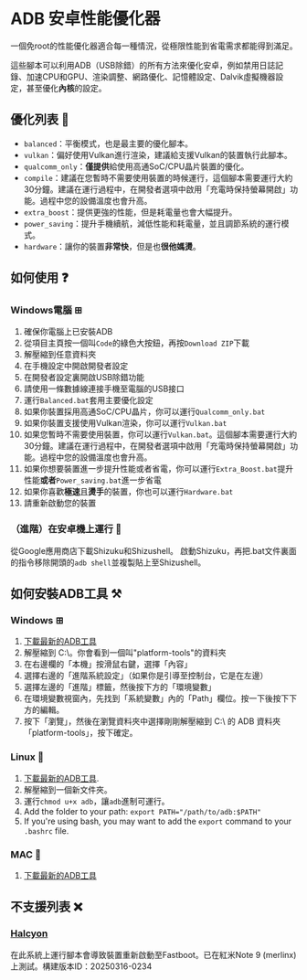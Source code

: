 # ADB 安卓性能優化器
一個免root的性能優化器適合每一種情況，從極限性能到省電需求都能得到滿足。

這些腳本可以利用ADB（USB除錯）的所有方法來優化安卓，例如禁用日誌記錄、加速CPU和GPU、渲染調整、網路優化、記憶體設定、Dalvik虛擬機器設定，甚至優化**內核**的設定。

## 優化列表 📑
- `balanced`：平衡模式，也是最主要的優化腳本。
- `vulkan`：偏好使用Vulkan進行渲染，建議給支援Vulkan的裝置執行此腳本。
- `qualcomm_only`：**僅提供**給使用高通SoC/CPU晶片裝置的優化。
- `compile`：建議在您暫時不需要使用裝置的時候運行，這個腳本需要運行大約30分鐘。建議在運行過程中，在開發者選項中啟用「充電時保持螢幕開啟」功能。過程中您的設備溫度也會升高。
- `extra_boost`：提供更強的性能，但是耗電量也會大幅提升。
- `power_saving`：提升手機續航，減低性能和耗電量，並且調節系統的運行模式。
- `hardware`：讓你的裝置**非常快**，但是也**很他媽燙**。

## 如何使用 ❓

### Windows電腦 ⊞
1. 確保你電腦上已安裝ADB
2. 從項目主頁按一個叫`Code`的綠色大按鈕，再按`Download ZIP`下載
3. 解壓縮到任意資料夾
4. 在手機設定中開啟開發者設定
5. 在開發者設定裏開啟USB除錯功能
6. 請使用一條數據線連接手機至電腦的USB接口
7. 運行`Balanced.bat`套用主要優化設定
8. 如果你裝置採用高通SoC/CPU晶片，你可以運行`Qualcomm_only.bat`
9. 如果你裝置支援使用Vulkan渲染，你可以運行`Vulkan.bat`
10. 如果您暫時不需要使用裝置，你可以運行`Vulkan.bat`。這個腳本需要運行大約30分鐘。建議在運行過程中，在開發者選項中啟用「充電時保持螢幕開啟」功能。過程中您的設備溫度也會升高。
11. 如果你想要裝置進一步提升性能或者省電，你可以運行`Extra_Boost.bat`提升性能**或者**`Power_saving.bat`進一步省電
12. 如果你喜歡**極速**且**燙手**的裝置，你也可以運行`Hardware.bat`
13. 請重新啟動您的裝置

### （進階）在安卓機上運行 🤖
從Google應用商店下載Shizuku和Shizushell。
啟動Shizuku，再把.bat文件裏面的指令移除開頭的`adb shell`並複製貼上至Shizushell。

## 如何安裝ADB工具 ⚒️

### Windows ⊞
1. [下載最新的ADB工具](https://dl.google.com/android/repository/platform-tools-latest-windows.zip)
2. 解壓縮到 C:\。你會看到一個叫"platform-tools"的資料夾
3. 在右邊欄的「本機」按滑鼠右鍵，選擇「內容」
4. 選擇右邊的「進階系統設定」（如果你是引導至控制台，它是在左邊）
5. 選擇左邊的「進階」標籤，然後按下方的「環境變數」
6. 在環境變數視窗內，先找到「系統變數」內的「Path」欄位。按一下後按下下方的編輯。
7. 按下「瀏覽」，然後在瀏覽資料夾中選擇剛剛解壓縮到 C:\ 的 ADB 資料夾「platform-tools」，按下確定。

### Linux 🐧
1. [下載最新的ADB工具](https://dl.google.com/android/repository/platform-tools-latest-linux.zip).
2. 解壓縮到一個新文件夾。
3. 運行`chmod u+x adb`，讓`adb`進制可運行。
4. Add the folder to your path: `export PATH="/path/to/adb:$PATH"`
5. If you're using bash, you may want to add the `export` command to your `.bashrc` file.

### MAC 🍎
1. [下載最新的ADB工具](https://dl.google.com/android/repository/platform-tools-latest-darwin.zip)

## 不支援列表 ❌
### [Halcyon](https://hlcyn.co/)
在此系統上運行腳本會導致裝置重新啟動至Fastboot。已在紅米Note 9 (merlinx)上測試。構建版本ID：20250316-0234
